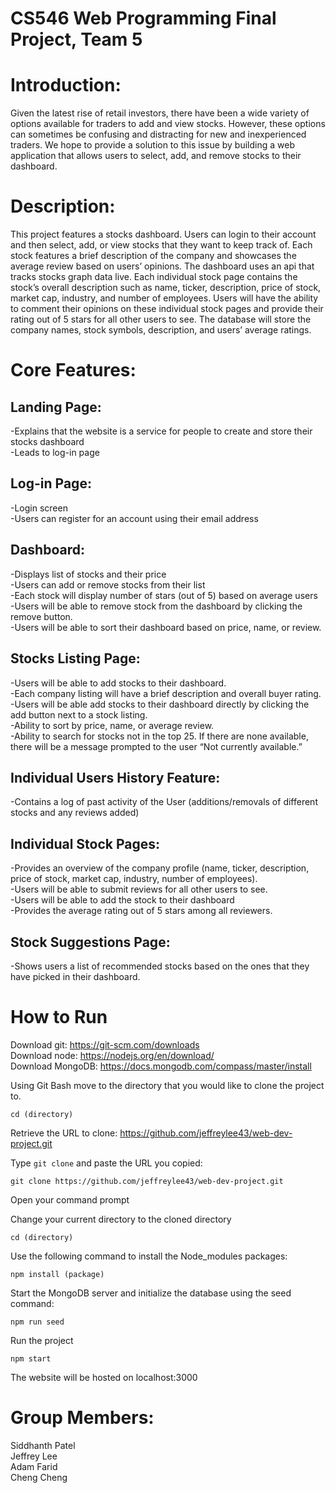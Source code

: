 # CS546 Web Programming Final Project, Team 5

# Introduction:  
Given the latest rise of retail investors, there have been a wide variety of options available for traders to add and view stocks. However, these options can sometimes be confusing and distracting for new and inexperienced traders. We hope to provide a solution to this issue by building a web application that allows users to select, add, and remove stocks to their dashboard.

# Description:  
This project features a stocks dashboard. Users can login to their account and then select, add, or view stocks that they want to keep track of. Each stock features a brief description of the company and showcases the average review based on users’ opinions. The dashboard uses an api that tracks stocks graph data live. Each individual stock page contains the stock’s overall description such as name, ticker, description, price of stock, market cap, industry, and number of employees. Users will have the ability to comment their opinions on these individual stock pages and provide their rating out of 5 stars for all other users to see. The database will store the company names, stock symbols, description, and users’ average ratings.

# Core Features:  

## Landing Page:  
-Explains that the website is a service for people to create and store their stocks dashboard  
-Leads to log-in page  

## Log-in Page:  
-Login screen  
-Users can register for an account using their email address  

## Dashboard:  
-Displays list of stocks and their price  
-Users can add or remove stocks from their list  
-Each stock will display number of stars (out of 5) based on average users  
-Users will be able to remove stock from the dashboard by clicking the remove button.  
-Users will be able to sort their dashboard based on price, name, or review.  

## Stocks Listing Page:  
-Users will be able to add stocks to their dashboard.  
-Each company listing will have a brief description and overall buyer rating.  
-Users will be able add stocks to their dashboard directly by clicking the add button next to a stock listing.  
-Ability to sort by price, name, or average review.  
-Ability to search for stocks not in the top 25. If there are none available, there will be a message prompted to the user “Not currently available.”  

## Individual Users History Feature:  
-Contains a log of past activity of the User (additions/removals of different stocks and any reviews added)  

## Individual Stock Pages:  
-Provides an overview of the company profile (name, ticker, description, price of stock, market cap, industry, number of employees).  
-Users will be able to submit reviews for all other users to see.  
-Users will be able to add the stock to their dashboard  
-Provides the average rating out of 5 stars among all reviewers.  

## Stock Suggestions Page:
-Shows users a list of recommended stocks based on the ones that they have picked in their dashboard.

# How to Run  
  
Download git: https://git-scm.com/downloads  
Download node: https://nodejs.org/en/download/  
Download MongoDB: https://docs.mongodb.com/compass/master/install  
  
Using Git Bash move to the directory that you would like to clone the project to.  
  
```
cd (directory)
```  
Retrieve the URL to clone: https://github.com/jeffreylee43/web-dev-project.git  
  
Type ```git clone``` and paste the URL you copied:  
```
git clone https://github.com/jeffreylee43/web-dev-project.git
```  
  
Open your command prompt  
  
Change your current directory to the cloned directory  
```
cd (directory)
```  
  
Use the following command to install the Node_modules packages:  
```
npm install (package)
```  
  
Start the MongoDB server and initialize the database using the seed command:  
```
npm run seed
```  
  
Run the project  
```
npm start
```  

The website will be hosted on localhost:3000  

# Group Members:  
Siddhanth Patel  
Jeffrey Lee  
Adam Farid  
Cheng Cheng  

